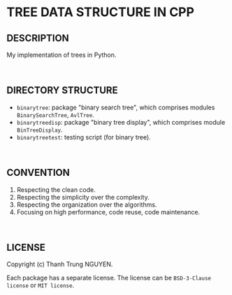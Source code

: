 # TREE DATA STRUCTURE IN CPP

## DESCRIPTION

My implementation of trees in Python.

&nbsp;

## DIRECTORY STRUCTURE

- ```binarytree```: package "binary search tree", which comprises modules ```BinarySearchTree```, ```AvlTree```.
- ```binarytreedisp```: package "binary tree display", which comprises module ```BinTreeDisplay```.
- ```binarytreetest```: testing script (for binary tree).

&nbsp;

## CONVENTION

1. Respecting the clean code.
2. Respecting the simplicity over the complexity.
3. Respecting the organization over the algorithms.
4. Focusing on high performance, code reuse, code maintenance.

&nbsp;

## LICENSE

Copyright (c) Thanh Trung NGUYEN.

Each package has a separate license. The license can be ```BSD-3-Clause license``` or ```MIT license```.
